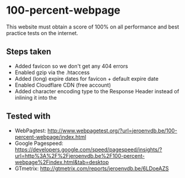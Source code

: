 100-percent-webpage
===================

This website must obtain a score of 100% on all performance and best practice tests on the internet.

## Steps taken

- Added favicon so we don't get any 404 errors
- Enabled gzip via the .htaccess
- Added (long) expire dates for favicon + default expire date
- Enabled Cloudflare CDN (free account)
- Added character encoding type to the Response Header instead of inlining it into the <head>

## Tested with

- WebPagtest: http://www.webpagetest.org/?url=jeroenvdb.be/100-percent-webpage/index.html
- Google Pagespeed: https://developers.google.com/speed/pagespeed/insights/?url=http%3A%2F%2Fjeroenvdb.be%2F100-percent-webpage%2Findex.html&tab=desktop
- GTmetrix: http://gtmetrix.com/reports/jeroenvdb.be/6LDoeAZS
